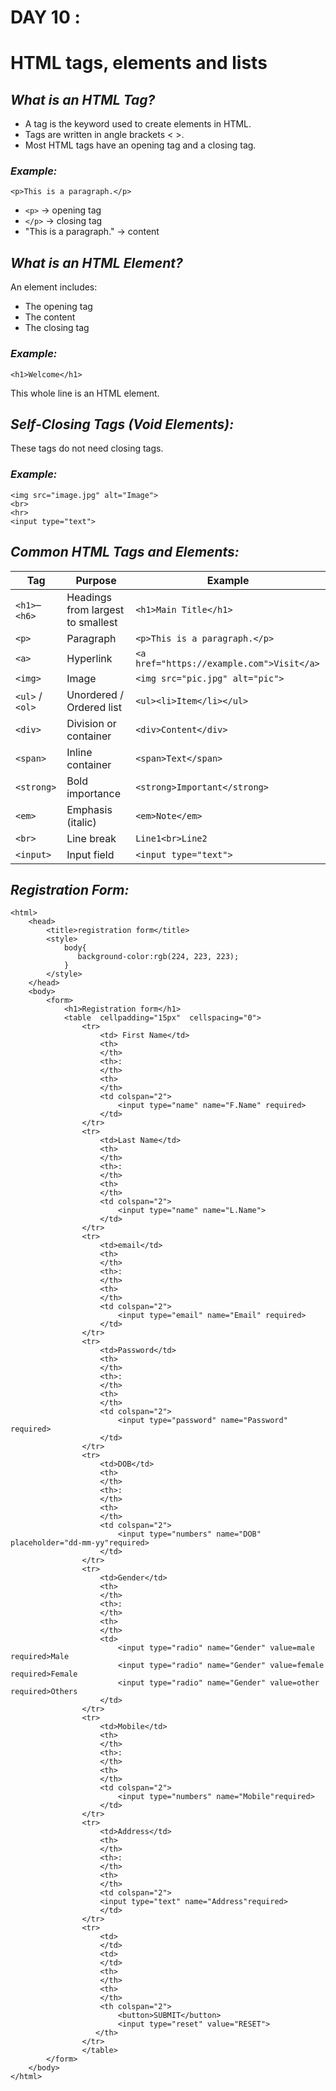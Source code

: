 # DAY 10 :

# HTML tags, elements and lists

## **_What is an HTML Tag?_**
* A tag is the keyword used to create elements in HTML.
* Tags are written in angle brackets < >.
* Most HTML tags have an opening tag and a closing tag.

### **_Example:_**
    <p>This is a paragraph.</p>
    
* `<p>` → opening tag
* `</p>` → closing tag
* "This is a paragraph." → content

## **_What is an HTML Element?_**
An element includes:
* The opening tag
* The content
* The closing tag

### **_Example:_**
    <h1>Welcome</h1>
This whole line is an HTML element.

## **_Self-Closing Tags (Void Elements):_**
These tags do not need closing tags.

### **_Example:_**
    <img src="image.jpg" alt="Image">
    <br>
    <hr>
    <input type="text">

## **_Common HTML Tags and Elements:_**
| Tag             | Purpose                           | Example                                   |
| --------------- | --------------------------------- | ----------------------------------------- |
| `<h1>`–`<h6>`   | Headings from largest to smallest | `<h1>Main Title</h1>`                     |
| `<p>`           | Paragraph                         | `<p>This is a paragraph.</p>`             |
| `<a>`           | Hyperlink                         | `<a href="https://example.com">Visit</a>` |
| `<img>`         | Image                             | `<img src="pic.jpg" alt="pic">`           |
| `<ul>` / `<ol>` | Unordered / Ordered list          | `<ul><li>Item</li></ul>`                  |
| `<div>`         | Division or container             | `<div>Content</div>`                      |
| `<span>`        | Inline container                  | `<span>Text</span>`                       |
| `<strong>`      | Bold importance                   | `<strong>Important</strong>`              |
| `<em>`          | Emphasis (italic)                 | `<em>Note</em>`                           |
| `<br>`          | Line break                        | `Line1<br>Line2`                          |
| `<input>`       | Input field                       | `<input type="text">`                     |

## **_Registration Form:_**
    <html>
        <head>
            <title>registration form</title>
            <style>
                body{
                   background-color:rgb(224, 223, 223);
                }
            </style>
        </head>
        <body>
            <form>
                <h1>Registration form</h1>
                <table  cellpadding="15px"  cellspacing="0">
                    <tr>
                        <td> First Name</td>
                        <th>
                        </th>
                        <th>:
                        </th>
                        <th>
                        </th>
                        <td colspan="2">
                            <input type="name" name="F.Name" required>
                        </td>
                    </tr>
                    <tr>
                        <td>Last Name</td>
                        <th>
                        </th>
                        <th>:
                        </th>
                        <th>
                        </th>
                        <td colspan="2">
                            <input type="name" name="L.Name">
                        </td>
                    </tr>
                    <tr>
                        <td>email</td>
                        <th>
                        </th>
                        <th>:
                        </th>
                        <th>
                        </th>
                        <td colspan="2">
                            <input type="email" name="Email" required>
                        </td>
                    </tr>
                    <tr>
                        <td>Password</td>
                        <th>
                        </th>
                        <th>:
                        </th>
                        <th>
                        </th>
                        <td colspan="2">
                            <input type="password" name="Password" required>
                        </td>
                    </tr>
                    <tr>
                        <td>DOB</td>
                        <th>
                        </th>
                        <th>:
                        </th>
                        <th>
                        </th>
                        <td colspan="2">
                            <input type="numbers" name="DOB" placeholder="dd-mm-yy"required>
                        </td>
                    </tr>
                    <tr>
                        <td>Gender</td>
                        <th>
                        </th>
                        <th>:
                        </th>
                        <th>
                        </th>
                        <td>
                            <input type="radio" name="Gender" value=male required>Male
                            <input type="radio" name="Gender" value=female required>Female
                            <input type="radio" name="Gender" value=other required>Others
                        </td>
                    </tr>
                    <tr>
                        <td>Mobile</td>
                        <th>
                        </th>
                        <th>:
                        </th>
                        <th>
                        </th>
                        <td colspan="2">
                            <input type="numbers" name="Mobile"required>
                        </td>
                    </tr>
                    <tr> 
                        <td>Address</td>
                        <th>
                        </th>
                        <th>:
                        </th>
                        <th>
                        </th>
                        <td colspan="2">
                        <input type="text" name="Address"required>
                        </td>
                    </tr>
                    <tr>
                        <td>
                        </td>
                        <td>
                        </td>
                        <th>
                        </th>
                        <th>
                        </th>
                        <th colspan="2">
                            <button>SUBMIT</button>
                            <input type="reset" value="RESET">
                       </th>
                    </tr>
                    </table>
            </form>
        </body>
    </html>

